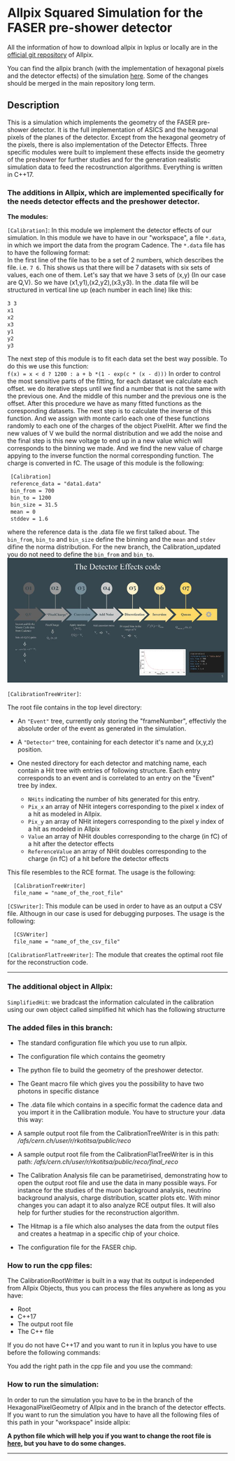 # **Allpix Squared Simulation for the FASER pre-shower detector**


All the information of how to download allpix in lxplus or locally are in the [official git repository](https://gitlab.cern.ch/allpix-squared/allpix-squared) of Allpix.

You can find the allpix branch (with the implementation of hexagonal pixels and the detector effects) of the simulation [here](https://gitlab.cern.ch/rkotitsa/allpix-squared/-/tree/calibration_genie). Some of the changes should be merged in the main repository long term.

## **Description**

This is a simulation which implements the geometry of the FASER pre-shower detector. It is the full implementation of ASICS and the hexagonal pixels of the planes of the detector. Except from the hexagonal geometry of the pixels, there is also implementation of the Detector Effects. Three specific modules were built to implement these effects inside the geometry of the preshower for further studies and for the generation realistic simulation data to feed the recostrunction algorithms. Everything is written in C++17.

### **The additions in Allpix, which are implemented specifically for the needs detector effects and the preshower detector.**


**The modules:**


`[Calibration]`:
In this module we implement the detector effects of our simulation.
In this module we have to have in our "workspace", a file `*.data`, in which we import the data from the program Cadence. 
The `*.data` file has to have the following format:  
In the first line of the file has to be a set of 2 numbers, which describes the file.
i.e. `7 6`. This shows us that there will be 7 datasets with six sets of values, each one of them. Let's say that we have 3 sets of (x,y) (In our case are Q,V). So we have (x1,y1),(x2,y2),(x3,y3). In the .data file will be structured in vertical line up (each number in each line) like this: 

    3 3
    x1
    x2
    x3
    y1
    y2
    y3

The next step of this module is to fit each data set the best way possible. To do this we use this function:  
`f(x) = x < d ? 1200 : a + b *(1 - exp(c * (x - d)))` 
In order to control the most sensitive parts of the fitting, for each dataset we calculate each offset.  we do iterative steps until we find a number that is not the same with the previous one. And the middle of this number and the previous one is the offset. After this procedure we have as many fitted functions as the coresponding datasets. 
The next step is to calculate the inverse of this function. And we assign with monte carlo each one of these functions randomly to each one of the charges of the object PixelHit.
After we find the new values of V we build the normal distribution and we add the noise and the final step is this new voltage to end up in a new value which will corresponds to the binning we made. And we find the new value of charge appying to the inverse function the normal corresponding function.
The charge is converted in fC.
The usage of this module is the following:

     [Calibration]
     reference_data = "data1.data"
     bin_from = 700
     bin_to = 1200
     bin_size = 31.5
     mean = 0
     stddev = 1.6

where the reference data is the .data file we first talked about. The `bin_from`, `bin_to` and `bin_size` define the binning and the `mean` and `stdev` difine the norma distribution. For the new branch, the Calibration_updated you do not need to define the `bin_from` and `bin_to`. 
![plot](photo.jpg)


`[CalibrationTreeWriter]`:

The root file contains in the top level directory:
* An `"Event"` tree, currently only storing the "frameNumber", effectivly the absolute order of the event as generated in the simulation.

* A `"Detector"` tree, containing for each detector it's name and (x,y,z) position.

* One nested directory for each detector and matching name, each contain a Hit tree with entries of following structure.
Each entry corresponds to an event and is correlated to an entry on the "Event" tree by index.
    * `NHits` indicating the number of hits generated for this entry.
    * `Pix_x` an array of NHit integers corresponding to the pixel x index of a hit as modeled in Allpix.
    * `Pix_y` an array of NHit integers corresponding to the pixel y index of a hit as modeled in Allpix
    * `Value` an array of NHit doubles corresponding to the charge (in fC) of a hit after the detector effects
    * `ReferenceValue` an array of NHit doubles corresponding to the charge (in fC) of a hit before the detector effects


This file resembles to the RCE format. 
The usage is the following:

      [CalibrationTreeWriter]
      file_name = "name_of_the_root_file"

`[CSVwriter]`:
This module can be used in order to have as an output a CSV file. Althougn in our case is used for debugging purposes.
The usage is the following:

      [CSVWriter]
      file_name = "name_of_the_csv_file"

`[CalibrationFlatTreeWriter]`:
The module that creates the optimal root file for the reconstruction code.

-------------------------------

### **The additional object in Allpix:**

`SimplifiedHit`: we bradcast the information calculated in the calibration using our own object called simplified hit which has the following structurre

### **The added files in this branch:**


* The standard configuration file which you use to run allpix.

* The configuration file which contains the geometry

* The python file to build the geometry of  the preshower detector.

* The Geant macro file which gives you the possibility to have two photons in specific distance 

* The .data file which contains in a specific format the cadence data and you import it in the Callibration module. You have to structure your .data this way:

* A sample output root file from the CalibrationTreeWriter is in this path:
  _/afs/cern.ch/user/r/rkotitsa/public/reco_

* A sample output root file from the CalibrationFlatTreeWriter is in this path:
  _/afs/cern.ch/user/r/rkotitsa/public/reco/final_reco_

* The Calibration Analysis file can be parametirised, demonstrating how to open the output root file and use the data in many possible ways. For instance for the studies of the muon background analysis, neutrino background analysis, charge distribution, scatter plots etc.
With minor changes you can adapt it to also analyze RCE output files. It will also help for further studies for the reconstruction algorithm.

* The Hitmap is a file which also analyses the data from the output files and creates a heatmap in a specific chip of your choice.

* The configuration file for the FASER chip.

### **How to run the cpp files:** 

The CalibrationRootWritter is built in a way that its output is independed from Allpix Objects, thus you can process the files anywhere as long as you have:

* Root
* C++17
* The output root file 
* The C++ file

If you do not have C++17 and you want to run it in lxplus you have to use before the following commands:

You add the right path in the cpp file and you use the command:


### **How to run the simulation:**

In order to run the simulation you have to be in the branch of the HexagonalPixelGeometry of Allpix and in the branch of the detector effects. 
If you want to run the simulation you have to have all the following files of this path in your "workspace" inside allpix:

**A python file which will help you if you want to change the root file is [here](https://gitlab.cern.ch/rkotitsa/allpix-squared/-/blob/master/etc/scripts/create_deposition_file.py), but you have to do some changes.**



-------------------------
